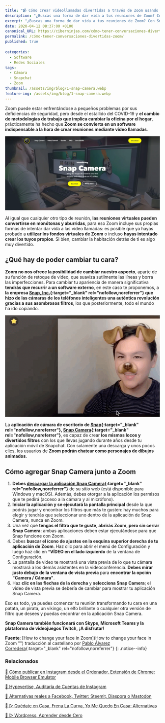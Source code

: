 ```yaml
---
title: "📹 Cómo crear videollamadas divertidas a través de Zoom usando la aplicación de cámara de Snapchat"
description: "¿Buscas una forma de dar vida a tus reuniones de Zoom? Con Snap Camera vas a poder transformarte, usar divertidas orejas de perro o generar otros nuevas elementos que van a crear entretenidas videoconferencias."
excerpt: "¿Buscas una forma de dar vida a tus reuniones de Zoom? Con Snap Camera vas a poder transformarte, usar divertidas orejas de perro o generar otros nuevas elementos que van a crear entretenidas videoconferencias."
date: 2020-04-12 08:37:00 +0100
canonical_URL: https://ciberninjas.com/cómo-tener-conversaciones-divertidas-zoom/
permalink: /cómo-tener-conversaciones-divertidas-zoom/
published: true

categories:
  - Software
  - Redes Sociales
tags:
  - Cámara
  - Snapchat
  - Zoom
thumbnail: /assets/img/blog/1-snap-camera.webp
feature-img: /assets/img/blog/1-snap-camera.webp
---
```


Zoom puede estar enfrentándose a pequeños problemas por sus deficiencias de seguridad, pero desde el estallido del COVID-19 y **el cambio de metodologías de trabajo que implica cambiar la oficina por el hogar**, prácticamente ha hecho que **Zoom se convierta en un software indispensable a la hora de crear reuniones mediante vídeo llamadas**.

![Cómo crear videollamadas divertidas a través de Zoom usando la aplicación de cámara de Snapchat](/assets/img/blog/1-snap-camera.webp "Cómo crear videollamadas divertidas a través de Zoom usando la aplicación de cámara de Snapchat")

Al igual que cualquier otro tipo de reunión, **las reuniones virtuales pueden convertirse en monótonas y aburridas**, para eso Zoom incluye sus propias formas de intentar dar vida a las vídeo llamadas: es posible que ya hayas probado a **utilizar los fondos virtuales de Zoom** o incluso **hayas intentado crear los tuyos propios**. Si bien, cambiar la habitación detrás de ti es algo muy divertido.

## **¿Qué hay de poder cambiar tu cara?**

**Zoom no nos ofrece la posibilidad de cambiar nuestro aspecto**, aparte de su función de retoque de video, que suaviza sutilmente las líneas y borra las imperfecciones. Para cambiar tu apariencia de manera significativa **tendrás que recurrir a un software externo**, en este caso te proponemos, a **la empresa [Snap, Inc.](https://www.snapchat.com/l/es/create){:target="_blank" rel="nofollow,noreferrer"} que hizo de las cámaras de los teléfonos inteligentes una auténtica revolución gracias a sus asombrosos filtros**, los que posteriormente, todo el mundo ha ido copiando.

![Vista previa de los filtros de snap camera en el escritorio del ordenador](/assets/img/blog/guia-snap-camera.webp "Vista previa de los filtros de snap camera en el escritorio del ordenador")

La **aplicación de cámara de escritorio de [Snap](https://snapcamera.snapchat.com/){:target="_blank" rel="nofollow,noreferrer"}, [Snap Camera](https://snapcamera.snapchat.com/){:target="_blank" rel="nofollow,noreferrer"}**, es capaz de crear **los mismos locos y divertidos filtros** con los que llevas jugando durante años desde tu aplicación móvil de Snapchat. Con solamente una descarga y unos pocos clics, los usuarios de **Zoom podrán chatear como personajes de dibujos animados**.

## **Cómo agregar Snap Camera junto a Zoom**

1. **Debes [descargar la aplicación Snap Camera](https://snapcamera.snapchat.com/download/){:target="_blank" rel="nofollow,noreferrer"}** de su sitio web (está disponible para Windows y macOS). Además, debes otorgar a la aplicación los permisos que te pedirá (acceso a la cámara y al micrófono).
2. **Iniciar la aplicación y se ejecutará la pantalla principal** desde la que podrás jugar y encontrar los filtros que más te gusten: hay muchos para elegir y tendrás que seleccionar uno dentro de la aplicación de Snap Camera, nunca en Zoom.
3. Una vez que **tengas el filtro que te guste, abrirás Zoom, pero sin cerrar Snap Camera**: ambas aplicaciones deben estar ejecutándose para que Snap funcione con Zoom.
4. Debes **buscar el ícono de ajustes en la esquina superior derecha de tu aplicación de Zoom**. Haz clic para abrir el menú de Configuración y luego haz clic en ***VÍDEO en el lado izquierdo** de la ventana de Configuración.
5. La pantalla de video te mostrará una vista previa de lo que tu cámara mostrará a los demás asistentes en la videoconferencia. **Debes mirar justo debajo de la ventana de vista previa** para **encontrar la opción "Camera / Cámara"**.
6. Haz **clic en las flechas de la derecha** y **selecciona Snap Camera**; el video de vista previa se debería de cambiar para mostrar tu aplicación Snap Camera.

Eso es todo, ya puedes comenzar tu reunión transformando tu cara en una patata, un pirata, un vikingo, un elfo brillante o cualquier otra versión de filtro que desees y puedas encontrar en la aplicación Snap Camera.

**Snap Camera también funcionará con Skype, Microsoft Teams y la plataforma de videojuegos Twitch,** **¡A disfrutar!**

**Fuente**\: [How to change your face in Zoom](How to change your face in Zoom "") traducci&oacute;n al castellano por [Pablo &Aacute;lvarez Corredera](https://kutt.it/ciberninjast){:target="_blank" rel="nofollow,noreferrer"}
{: .notice--info}

### Relacionados

[📸 Cómo publicar en Instagram desde el Ordenador. Extensión de Chrome: Mobile Browser Emulator](/como-publicar-en-instagram-%F0%9F%93%B8-desde-el-ordenador-%F0%9F%96%A5-extension-de-chrome-mobile-browser-emulator/)

[🔨 Hypevertise, Auditaría de Cuentas de Instagram](/como-publicar-en-instagram-%F0%9F%93%B8-desde-el-ordenador-%F0%9F%96%A5-extension-de-chrome-mobile-browser-emulator/)

[📰 Alternativas reales a Facebook, Twitter: Steemit, Diaspora o Mastodon](/alternativas-reales-a-facebook-twitter-aparte-de-steemit-claro-esta)

[🥇 ▷ Quédate en Casa, Frena La Curva, Yo Me Quedo En Casa: Alternativas](/alternativas-culturales-combatir-coronavirus/)

[🥇 ▷ Wordpress, Aprender desde Cero](/alternativas-reales-a-facebook-twitter-aparte-de-steemit-claro-esta)